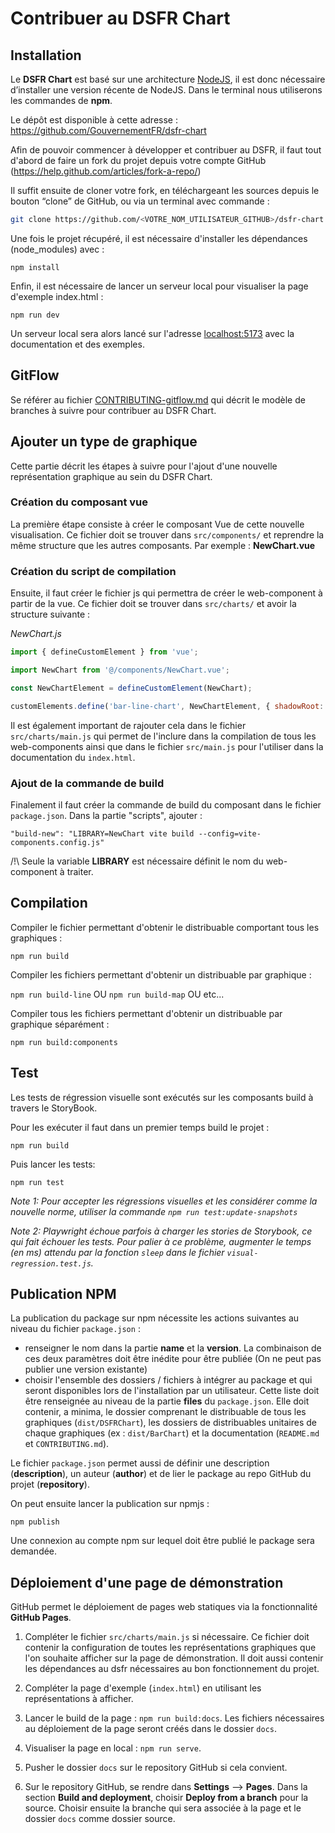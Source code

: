 # Contribuer au DSFR Chart

## Installation

Le **DSFR Chart** est basé sur une architecture [NodeJS](https://nodejs.org/), il est donc nécessaire d’installer une version récente de NodeJS. Dans le terminal nous utiliserons les commandes de **npm**.

Le dépôt est disponible à cette adresse : https://github.com/GouvernementFR/dsfr-chart

Afin de pouvoir commencer à développer et contribuer au DSFR, il faut tout d'abord de faire un fork du projet depuis votre compte GitHub (https://help.github.com/articles/fork-a-repo/)

Il suffit ensuite de cloner votre fork, en téléchargeant les sources depuis le bouton “clone” de GitHub, ou via un terminal avec commande :

```bash
git clone https://github.com/<VOTRE_NOM_UTILISATEUR_GITHUB>/dsfr-chart
```

Une fois le projet récupéré, il est nécessaire d'installer les dépendances (node_modules) avec :

`npm install`

Enfin, il est nécessaire de lancer un serveur local pour visualiser la page d'exemple index.html :

`npm run dev`

Un serveur local sera alors lancé sur l'adresse [localhost:5173](http://localhost:5173) avec la documentation et des exemples.

## GitFlow

Se référer au fichier [CONTRIBUTING-gitflow.md](./CONTRIBUTING-gitflow.md) qui décrit le modèle de branches à suivre pour contribuer au DSFR Chart.

## Ajouter un type de graphique

Cette partie décrit les étapes à suivre pour l'ajout d'une nouvelle représentation graphique au sein du DSFR Chart.

### Création du composant vue

La première étape consiste à créer le composant Vue de cette nouvelle visualisation. Ce fichier doit se trouver dans `src/components/` et reprendre la même structure que les autres composants. Par exemple : **NewChart.vue**

### Création du script de compilation

Ensuite, il faut créer le fichier js qui permettra de créer le web-component à partir de la vue. Ce fichier doit se trouver dans `src/charts/` et avoir la structure suivante :

_NewChart.js_

```javascript
import { defineCustomElement } from 'vue';

import NewChart from '@/components/NewChart.vue';

const NewChartElement = defineCustomElement(NewChart);

customElements.define('bar-line-chart', NewChartElement, { shadowRoot: false });
```

Il est également important de rajouter cela dans le fichier `src/charts/main.js` qui permet de l'inclure dans la compilation de tous les web-components ainsi que dans le fichier `src/main.js` pour l'utiliser dans la documentation du `index.html`.

### Ajout de la commande de build

Finalement il faut créer la commande de build du composant dans le fichier `package.json`. Dans la partie "scripts", ajouter :

`"build-new": "LIBRARY=NewChart vite build --config=vite-components.config.js"`

/!\ Seule la variable **LIBRARY** est nécessaire définit le nom du web-component à traiter.

## Compilation

Compiler le fichier permettant d'obtenir le distribuable comportant tous les graphiques :

`npm run build`

Compiler les fichiers permettant d'obtenir un distribuable par graphique :

`npm run build-line` OU `npm run build-map` OU etc...

Compiler tous les fichiers permettant d'obtenir un distribuable par graphique séparément :

`npm run build:components`

## Test

Les tests de régression visuelle sont exécutés sur les composants build à travers le StoryBook.

Pour les exécuter il faut dans un premier temps build le projet :

`npm run build`

Puis lancer les tests:

`npm run test`

_Note 1: Pour accepter les régressions visuelles et les considérer comme la nouvelle norme, utiliser la commande `npm run test:update-snapshots`_

_Note 2: Playwright échoue parfois à charger les stories de Storybook, ce qui fait échouer les tests. Pour palier à ce problème, augmenter le temps (en ms) attendu par la fonction `sleep` dans le fichier `visual-regression.test.js`._

## Publication NPM

La publication du package sur npm nécessite les actions suivantes au niveau du fichier `package.json` :

-   renseigner le nom dans la partie **name** et la **version**. La combinaison de ces deux paramètres doit être inédite pour être publiée (On ne peut pas publier une version existante)
-   choisir l'ensemble des dossiers / fichiers à intégrer au package et qui seront disponibles lors de l'installation par un utilisateur. Cette liste doit être renseignée au niveau de la partie **files** du `package.json`. Elle doit contenir, a minima, le dossier comprenant le distribuable de tous les graphiques (`dist/DSFRChart`), les dossiers de distribuables unitaires de chaque graphiques (ex : `dist/BarChart`) et la documentation (`README.md` et `CONTRIBUTING.md`).

Le fichier `package.json` permet aussi de définir une description (**description**), un auteur (**author**) et de lier le package au repo GitHub du projet (**repository**).

On peut ensuite lancer la publication sur npmjs :

`npm publish`

Une connexion au compte npm sur lequel doit être publié le package sera demandée.

## Déploiement d'une page de démonstration

GitHub permet le déploiement de pages web statiques via la fonctionnalité **GitHub Pages**.

1. Compléter le fichier `src/charts/main.js` si nécessaire. Ce fichier doit contenir la configuration de toutes les représentations graphiques que l'on souhaite afficher sur la page de démonstration. Il doit aussi contenir les dépendances au dsfr nécessaires au bon fonctionnement du projet.

2. Compléter la page d'exemple (`index.html`) en utilisant les représentations à afficher.

3. Lancer le build de la page : `npm run build:docs`. Les fichiers nécessaires au déploiement de la page seront créés dans le dossier `docs`.

4. Visualiser la page en local : `npm run serve`.

5. Pusher le dossier `docs` sur le repository GitHub si cela convient.

6. Sur le repository GitHub, se rendre dans **Settings** --> **Pages**. Dans la section **Build and deployment**, choisir **Deploy from a branch** pour la source. Choisir ensuite la branche qui sera associée à la page et le dossier `docs` comme dossier source.
